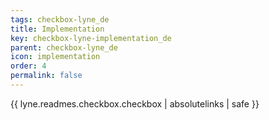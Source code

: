 ```yaml
---
tags: checkbox-lyne_de
title: Implementation
key: checkbox-lyne-implementation_de
parent: checkbox-lyne_de
icon: implementation
order: 4
permalink: false  
---
```

{{ lyne.readmes.checkbox.checkbox | absolutelinks | safe }}



